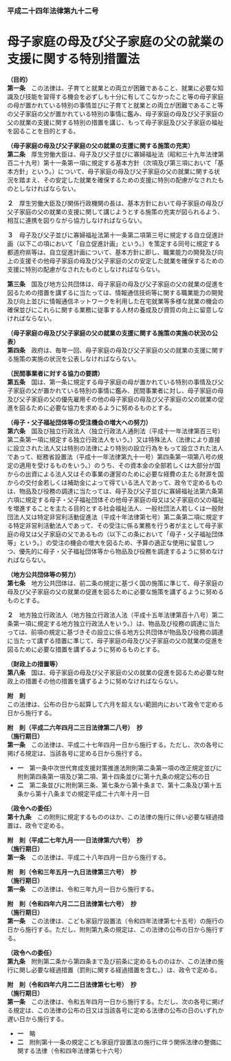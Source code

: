 ### 平成二十四年法律第九十二号  
# 母子家庭の母及び父子家庭の父の就業の支援に関する特別措置法  
  
**（目的）**  
**第一条**　この法律は、子育てと就業との両立が困難であること、就業に必要な知識及び技能を習得する機会を必ずしも十分に有してこなかったこと等の母子家庭の母が置かれている特別の事情並びに子育てと就業との両立が困難であること等の父子家庭の父が置かれている特別の事情に鑑み、母子家庭の母及び父子家庭の父の就業の支援に関する特別の措置を講じ、もって母子家庭及び父子家庭の福祉を図ることを目的とする。  
  
**（母子家庭の母及び父子家庭の父の就業の支援に関する施策の充実）**  
**第二条**　厚生労働大臣は、母子及び父子並びに寡婦福祉法（昭和三十九年法律第百二十九号）第十一条第一項に規定する基本方針（次項及び第三項において「基本方針」という。）について、母子家庭の母及び父子家庭の父の就業に関する状況を踏まえ、その安定した就業を確保するための支援に特別の配慮がなされたものとしなければならない。  
  
**２**　厚生労働大臣及び関係行政機関の長は、基本方針において母子家庭の母及び父子家庭の父の就業の支援に関して講じようとする施策の充実が図られるよう、相互に連携を図りながら協力しなければならない。  
  
**３**　母子及び父子並びに寡婦福祉法第十一条第二項第三号に規定する自立促進計画（以下この項において「自立促進計画」という。）を策定する同号に規定する都道府県等は、自立促進計画について、基本方針に即し、職業能力の開発及び向上の支援その他母子家庭の母及び父子家庭の父の安定した就業を確保するための支援に特別の配慮がなされたものとしなければならない。  
  
**第三条**　国及び地方公共団体は、母子家庭の母及び父子家庭の父の就業の促進を図るための措置を講ずるに当たっては、情報通信技術等に関する職業能力の開発及び向上並びに情報通信ネットワークを利用した在宅就業等多様な就業の機会の確保並びにこれらに関する業務に従事する人材の養成及び資質の向上に留意しなければならない。  
  
**（母子家庭の母及び父子家庭の父の就業の支援に関する施策の実施の状況の公表）**  
**第四条**　政府は、毎年一回、母子家庭の母及び父子家庭の父の就業の支援に関する施策の実施の状況を公表しなければならない。  
  
**（民間事業者に対する協力の要請）**  
**第五条**　国は、第一条に規定する母子家庭の母が置かれている特別の事情及び父子家庭の父が置かれている特別の事情に鑑み、民間事業者に対し、母子家庭の母及び父子家庭の父の優先雇用その他の母子家庭の母及び父子家庭の父の就業の促進を図るために必要な協力を求めるように努めるものとする。  
  
**（母子・父子福祉団体等の受注機会の増大への努力）**  
**第六条**　国及び独立行政法人（独立行政法人通則法（平成十一年法律第百三号）第二条第一項に規定する独立行政法人をいう。）又は特殊法人（法律により直接に設立された法人又は特別の法律により特別の設立行為をもって設立された法人であって、総務省設置法（平成十一年法律第九十一号）第四条第一項第八号の規定の適用を受けるものをいう。）のうち、その資本金の全部若しくは大部分が国からの出資による法人又はその事業の運営のために必要な経費の主たる財源を国からの交付金若しくは補助金によって得ている法人であって、政令で定めるものは、物品及び役務の調達に当たっては、母子及び父子並びに寡婦福祉法第六条第六項に規定する母子・父子福祉団体その他母子家庭の母又は父子家庭の父の福祉を増進することを主たる目的とする社会福祉法人、一般社団法人若しくは一般財団法人又は特定非営利活動促進法（平成十年法律第七号）第二条第二項に規定する特定非営利活動法人であって、その受注に係る業務を行う者が主として母子家庭の母又は父子家庭の父であるもの（以下この条において「母子・父子福祉団体等」という。）の受注の機会の増大を図るため、予算の適正な使用に留意しつつ、優先的に母子・父子福祉団体等から物品及び役務を調達するように努めなければならない。  
  
**（地方公共団体等の努力）**  
**第七条**　地方公共団体は、前二条の規定に基づく国の施策に準じて、母子家庭の母及び父子家庭の父の就業の促進を図るために必要な施策を講ずるように努めるものとする。  
  
**２**　地方独立行政法人（地方独立行政法人法（平成十五年法律第百十八号）第二条第一項に規定する地方独立行政法人をいう。）は、物品及び役務の調達に当たっては、前項の規定に基づきその設立に係る地方公共団体が物品及び役務の調達に当たって講ずる措置に準じて、母子家庭の母及び父子家庭の父の就業の促進を図るために必要な措置を講ずるように努めるものとする。  
  
**（財政上の措置等）**  
**第八条**　国は、母子家庭の母及び父子家庭の父の就業の促進を図るため必要な財政上の措置その他の措置を講ずるように努めなければならない。  
  
**附　則**  
この法律は、公布の日から起算して六月を超えない範囲内において政令で定める日から施行する。  
  
**附　則（平成二六年四月二三日法律第二八号）　抄**  
**（施行期日）**  
**第一条**　この法律は、平成二十七年四月一日から施行する。ただし、次の各号に掲げる規定は、当該各号に定める日から施行する。  
* **一**　第一条中次世代育成支援対策推進法附則第二条第一項の改正規定並びに附則第四条第一項及び第二項、第十四条並びに第十九条の規定公布の日  
* **二**　第二条並びに附則第三条、第七条から第十条まで、第十二条及び第十五条から第十八条までの規定平成二十六年十月一日  
  
**（政令への委任）**  
**第十九条**　この附則に規定するもののほか、この法律の施行に伴い必要な経過措置は、政令で定める。  
  
**附　則（平成二七年九月一一日法律第六六号）　抄**  
**（施行期日）**  
**第一条**　この法律は、平成二十八年四月一日から施行する。  
  
**附　則（令和三年五月一九日法律第三六号）　抄**  
**（施行期日）**  
**第一条**　この法律は、令和三年九月一日から施行する。  
  
**附　則（令和四年六月二二日法律第七六号）　抄**  
**（施行期日）**  
**第一条**　この法律は、こども家庭庁設置法（令和四年法律第七十五号）の施行の日から施行する。ただし、附則第九条の規定は、この法律の公布の日から施行する。  
  
**（政令への委任）**  
**第九条**　附則第二条から第四条まで及び前条に定めるもののほか、この法律の施行に関し必要な経過措置（罰則に関する経過措置を含む。）は、政令で定める。  
  
**附　則（令和四年六月二二日法律第七七号）　抄**  
**（施行期日）**  
**第一条**　この法律は、令和五年四月一日から施行する。ただし、次の各号に掲げる規定は、この法律の公布の日又は当該各号に定める法律の公布の日のいずれか遅い日から施行する。  
* **一**　略  
* **二**　附則第十一条の規定こども家庭庁設置法の施行に伴う関係法律の整備に関する法律（令和四年法律第七十六号）  
  

